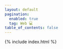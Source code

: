 ```yaml
---
layout: default
pagination:
  enabled: true
  tag: Web 💻
table_of_contents: false
---
```


{% include index.html %}

